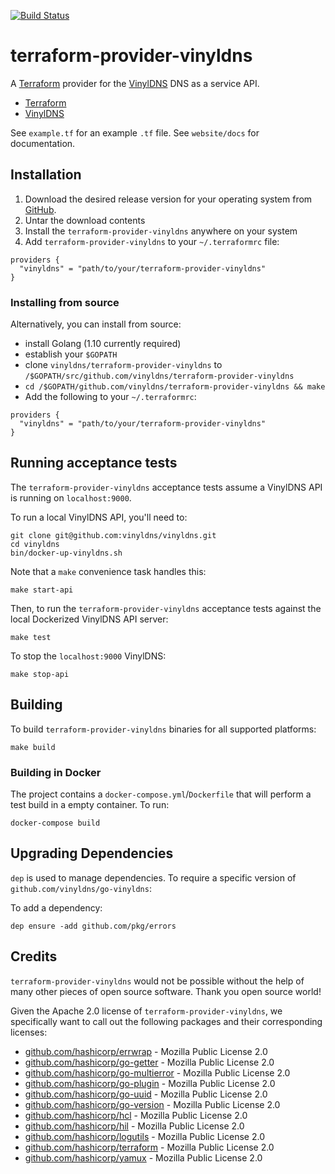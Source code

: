 [![Build Status](https://travis-ci.org/vinyldns/terraform-provider-vinyldns.svg?branch=master)](https://travis-ci.org/vinyldns/terraform-provider-vinyldns)

# terraform-provider-vinyldns

A [Terraform](https://terraform.io) provider for the [VinylDNS](https://github.com/vinyldns/vinyldns) DNS as a service API.

* [Terraform](http://terraform.io)
* [VinylDNS](https://www.vinyldns.io)

See `example.tf` for an example `.tf` file. See `website/docs` for documentation.

## Installation

1. Download the desired release version for your operating system from [GitHub](https://github.com/vinyldns/terraform-provider-vinyldns/releases).
2. Untar the download contents
3. Install the `terraform-provider-vinyldns` anywhere on your system
4. Add `terraform-provider-vinyldns` to your `~/.terraformrc` file:

```
providers {
  "vinyldns" = "path/to/your/terraform-provider-vinyldns"
}
```

### Installing from source

Alternatively, you can install from source:

* install Golang (1.10 currently required)
* establish your `$GOPATH`
* clone `vinyldns/terraform-provider-vinyldns` to `/$GOPATH/src/github.com/vinyldns/terraform-provider-vinyldns`
* `cd /$GOPATH/github.com/vinyldns/terraform-provider-vinyldns && make`
* Add the following to your `~/.terraformrc`:

```
providers {
  "vinyldns" = "path/to/your/terraform-provider-vinyldns"
}
```

## Running acceptance tests

The `terraform-provider-vinyldns` acceptance tests assume a VinylDNS API is running on `localhost:9000`.

To run a local VinylDNS API, you'll need to:

```
git clone git@github.com:vinyldns/vinyldns.git
cd vinyldns
bin/docker-up-vinyldns.sh
```

Note that a `make` convenience task handles this:

```
make start-api
```

Then, to run the `terraform-provider-vinyldns` acceptance tests against the local Dockerized VinylDNS API server:

```
make test
```

To stop the `localhost:9000` VinylDNS:

```
make stop-api
```

## Building

To build `terraform-provider-vinyldns` binaries for all supported platforms:

```
make build
```

### Building in Docker

The project contains a `docker-compose.yml`/`Dockerfile` that will perform a test build in a empty container. To run:

```
docker-compose build
```

## Upgrading Dependencies

`dep` is used to manage dependencies. To require a specific version of `github.com/vinyldns/go-vinyldns`:

To add a dependency:

```
dep ensure -add github.com/pkg/errors
```

## Credits

`terraform-provider-vinyldns` would not be possible without the help of many other pieces of open source software. Thank you open source world!

Given the Apache 2.0 license of `terraform-provider-vinyldns`, we specifically want to call out the following packages and their corresponding licenses:

* [github.com/hashicorp/errwrap](https://github.com/hashicorp/errwrap) - Mozilla Public License 2.0
* [github.com/hashicorp/go-getter](https://github.com/hashicorp/go-getter) - Mozilla Public License 2.0
* [github.com/hashicorp/go-multierror](https://github.com/hashicorp/go-multierror) - Mozilla Public License 2.0
* [github.com/hashicorp/go-plugin](https://github.com/hashicorp/go-plugin) - Mozilla Public License 2.0
* [github.com/hashicorp/go-uuid](https://github.com/hashicorp/go-uuid) - Mozilla Public License 2.0
* [github.com/hashicorp/go-version](https://github.com/hashicorp/go-version) - Mozilla Public License 2.0
* [github.com/hashicorp/hcl](https://github.com/hashicorp/hcl) - Mozilla Public License 2.0
* [github.com/hashicorp/hil](https://github.com/hashicorp/hil) - Mozilla Public License 2.0
* [github.com/hashicorp/logutils](https://github.com/hashicorp/logutils) - Mozilla Public License 2.0
* [github.com/hashicorp/terraform](github.com/hashicorp/terraform) - Mozilla Public License 2.0
* [github.com/hashicorp/yamux](https://github.com/hashicorp/yamux) - Mozilla Public License 2.0
